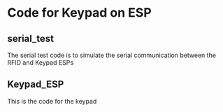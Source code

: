 # Code for Keypad on ESP

## serial_test
The serial test code is to simulate the serial communication between the RFID and Keypad ESPs


## Keypad_ESP
This is the code for the keypad